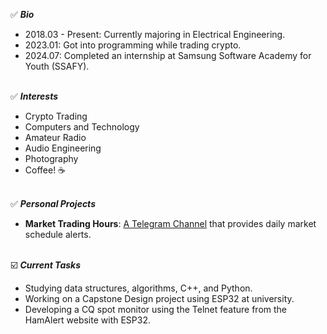 ✅ ***Bio***
- 2018.03 - Present: Currently majoring in Electrical Engineering.
- 2023.01: Got into programming while trading crypto.
- 2024.07: Completed an internship at Samsung Software Academy for Youth (SSAFY).<br><br>

✅ ***Interests***
- Crypto Trading
- Computers and Technology
- Amateur Radio
- Audio Engineering
- Photography
- Coffee! ☕️<br><br>

✅ ***Personal Projects***
- **Market Trading Hours**: [A Telegram Channel](https://t.me/MarketTradingHours) that provides daily market schedule alerts.<br><br>

☑️ ***Current Tasks***
- Studying data structures, algorithms, C++, and Python.
- Working on a Capstone Design project using ESP32 at university.
- Developing a CQ spot monitor using the Telnet feature from the HamAlert website with ESP32.
